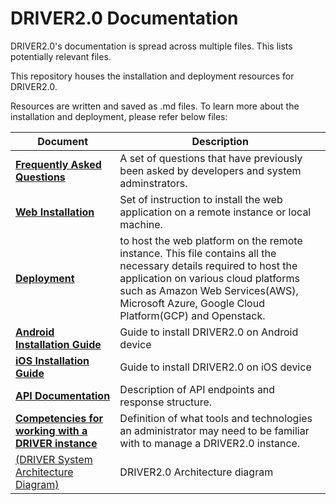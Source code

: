 # DRIVER2.0 Documentation
DRIVER2.0's documentation is spread across multiple files. This lists potentially relevant files.

This repository houses the installation and deployment resources for DRIVER2.0.

Resources are written and saved as .md files. To learn more about the installation and deployment, please refer below 
files:

| Document | Description |
| - | - |
| [**Frequently Asked Questions**](faqs.md) | A set of questions that have previously been asked by developers and system adminstrators. |
| [**Web Installation**](web-installation.md) | Set of instruction to install the web application on a remote instance or local machine. |
| [**Deployment**](deployment.md) | to host the web platform on the remote instance. This file contains all the necessary details required to host the application on various cloud platforms such as Amazon Web Services(AWS), Microsoft Azure, Google Cloud Platform(GCP) and Openstack.|
| [**Android Installation Guide**](android-installation.md) | Guide to install DRIVER2.0 on Android device |
| [**iOS Installation Guide**](ios-installation.md) | Guide to install DRIVER2.0 on iOS device |
| [**API Documentation**](API.md) | Description of API endpoints and response structure. |
| [**Competencies for working with a DRIVER instance**](competencies.md) | Definition of what tools and technologies an administrator may need to be familiar with to manage a DRIVER2.0 instance. |
| [(DRIVER System Architecture Diagram)](arch-diagram.svg) | DRIVER2.0 Architecture diagram  |
